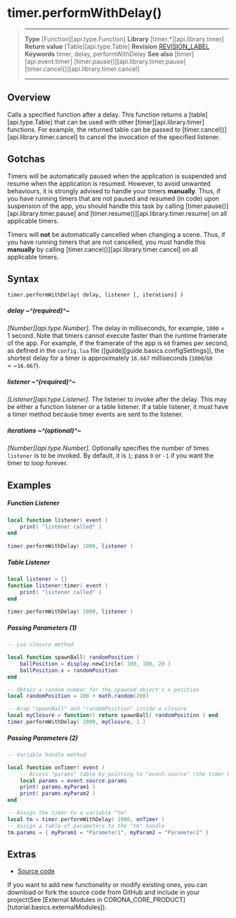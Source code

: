 
# timer.performWithDelay()

> --------------------- ------------------------------------------------------------------------------------------
> __Type__              [Function][api.type.Function]
> __Library__           [timer.*][api.library.timer]
> __Return value__      [Table][api.type.Table]
> __Revision__          [REVISION_LABEL](REVISION_URL)
> __Keywords__          timer, delay, performWithDelay
> __See also__          [timer][api.event.timer]
>                       [timer.pause()][api.library.timer.pause]
>                       [timer.cancel()][api.library.timer.cancel]
> --------------------- ------------------------------------------------------------------------------------------


## Overview

Calls a specified function after a delay. This function returns a [table][api.type.Table] that can be used with other [timer][api.library.timer] functions. For example, the returned table can be passed to [timer.cancel()][api.library.timer.cancel] to cancel the invocation of the specified listener.


## Gotchas

Timers will be automatically paused when the application is suspended and resume when the application is resumed. However, to avoid unwanted behaviours, it is strongly advised to handle your timers __manually__. Thus, if you have running timers that are not paused and resumed (in&nbsp;code) upon suspension of the app, you should handle this task by calling [timer.pause()][api.library.timer.pause] and [timer.resume()][api.library.timer.resume] on all applicable timers.

Timers will __not__ be automatically cancelled when changing a scene. Thus, if you have running timers that are not cancelled, you must handle this __manually__ by calling [timer.cancel()][api.library.timer.cancel] on all applicable timers.


## Syntax

	timer.performWithDelay( delay, listener [, iterations] )

##### delay ~^(required)^~
_[Number][api.type.Number]._ The delay in milliseconds, for example, `1000` = 1 second. Note that timers cannot execute faster than the runtime framerate of the app. For example, if the framerate of the app is `60` frames per second, as defined in the `config.lua` file \([guide][guide.basics.configSettings]\), the shortest delay for a timer is approximately `16.667` milliseconds <nobr>(`1000`/`60` = ~`16.667`)</nobr>.

##### listener ~^(required)^~
_[Listener][api.type.Listener]._ The listener to invoke after the delay. This may be either a function listener or a table listener. If a table listener, it must have a timer method because timer events are sent to the listener.

##### iterations ~^(optional)^~
_[Number][api.type.Number]._ Optionally specifies the number of times `listener` is to be invoked. By default, it is `1`; pass `0` or `-1` if you want the timer to loop forever.


## Examples

##### Function Listener

`````lua
local function listener( event )
    print( "listener called" )
end
 
timer.performWithDelay( 1000, listener )
`````

##### Table Listener

`````lua
local listener = {}
function listener:timer( event )
    print( "listener called" )
end
 
timer.performWithDelay( 1000, listener )
`````

##### Passing Parameters (1)

`````lua
-- Lua closure method

local function spawnBall( randomPosition )
    ballPosition = display.newCircle( 100, 100, 20 )
    ballPosition.x = randomPosition
end

-- Obtain a random number for the spawned object's x position
local randomPosition = 100 + math.random(200)

-- Wrap "spawnBall" and "randomPosition" inside a closure
local myClosure = function() return spawnBall( randomPosition ) end
timer.performWithDelay( 2000, myClosure, 1 )
`````

##### Passing Parameters (2)

``````lua
-- Variable handle method

local function onTimer( event )
    -- Access "params" table by pointing to "event.source" (the timer handle)
    local params = event.source.params
    print( params.myParam1 )
    print( params.myParam2 )
end

-- Assign the timer to a variable "tm"
local tm = timer.performWithDelay( 1000, onTimer )
-- Assign a table of parameters to the "tm" handle
tm.params = { myParam1 = "Parameter1", myParam2 = "Parameter2" }
``````

## Extras

* [Source code](https://github.com/coronalabs/framework-timer)

If you want to add new functionality or modify existing ones, you can download or fork the source code from GitHub and include in your project(See [External Modules in CORONA_CORE_PRODUCT][tutorial.basics.externalModules]).
